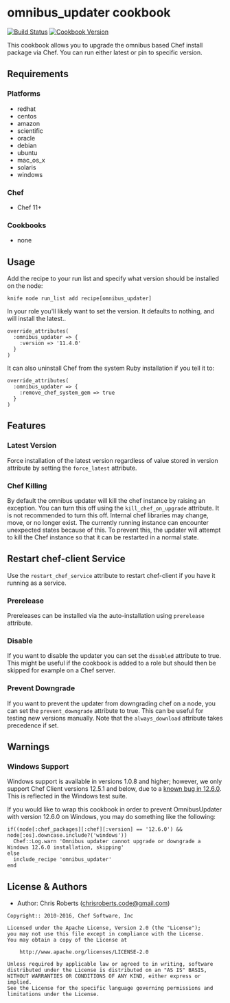 # omnibus_updater cookbook

[![Build Status](https://travis-ci.org/chef-cookbooks/omnibus_updater.svg?branch=master)](http://travis-ci.org/chef-cookbooks/omnibus_updater) [![Cookbook Version](https://img.shields.io/cookbook/v/omnibus_updater.svg)](https://supermarket.chef.io/cookbooks/omnibus_updater)

This cookbook allows you to upgrade the omnibus based Chef install package via Chef. You can run either latest or pin to specific version.

## Requirements

### Platforms

- redhat
- centos
- amazon
- scientific
- oracle
- debian
- ubuntu
- mac_os_x
- solaris
- windows

### Chef

- Chef 11+

### Cookbooks

- none

## Usage

Add the recipe to your run list and specify what version should be installed on the node:

`knife node run_list add recipe[omnibus_updater]`

In your role you'll likely want to set the version. It defaults to nothing, and will install the latest..

```
override_attributes(
  :omnibus_updater => {
    :version => '11.4.0'
  }
)
```

It can also uninstall Chef from the system Ruby installation if you tell it to:

```
override_attributes(
  :omnibus_updater => {
    :remove_chef_system_gem => true
  }
)
```

## Features

### Latest Version

Force installation of the latest version regardless of value stored in version attribute by setting the `force_latest` attribute.

### Chef Killing

By default the omnibus updater will kill the chef instance by raising an exception. You can turn this off using the `kill_chef_on_upgrade` attribute. It is not recommended to turn this off. Internal chef libraries may change, move, or no longer exist. The currently running instance can encounter unexpected states because of this. To prevent this, the updater will attempt to kill the Chef instance so that it can be restarted in a normal state.

## Restart chef-client Service

Use the `restart_chef_service` attribute to restart chef-client if you have it running as a service.

### Prerelease

Prereleases can be installed via the auto-installation using `prerelease` attribute.

### Disable

If you want to disable the updater you can set the `disabled` attribute to true. This might be useful if the cookbook is added to a role but should then be skipped for example on a Chef server.

### Prevent Downgrade

If you want to prevent the updater from downgrading chef on a node, you can set the `prevent_downgrade` attribute to true. This can be useful for testing new versions manually. Note that the `always_download` attribute takes precedence if set.

## Warnings

### Windows Support

Windows support is available in versions 1.0.8 and higher; however, we only support Chef Client versions 12.5.1 and below, due to a [known bug in 12.6.0](https://github.com/chef/chef/issues/4623). This is reflected in the Windows test suite.

If you would like to wrap this cookbook in order to prevent OmnibusUpdater with version 12.6.0 on Windows, you may do something like the following:

```
if((node[:chef_packages][:chef][:version] == '12.6.0') && node[:os].downcase.include?('windows'))
  Chef::Log.warn 'Omnibus updater cannot upgrade or downgrade a Windows 12.6.0 installation, skipping'
else
  include_recipe 'omnibus_updater'
end
```

## License & Authors

- Author: Chris Roberts ([chrisroberts.code@gmail.com](mailto:chrisroberts.code@gmail.com))

```text
Copyright:: 2010-2016, Chef Software, Inc

Licensed under the Apache License, Version 2.0 (the "License");
you may not use this file except in compliance with the License.
You may obtain a copy of the License at

    http://www.apache.org/licenses/LICENSE-2.0

Unless required by applicable law or agreed to in writing, software
distributed under the License is distributed on an "AS IS" BASIS,
WITHOUT WARRANTIES OR CONDITIONS OF ANY KIND, either express or implied.
See the License for the specific language governing permissions and
limitations under the License.
```